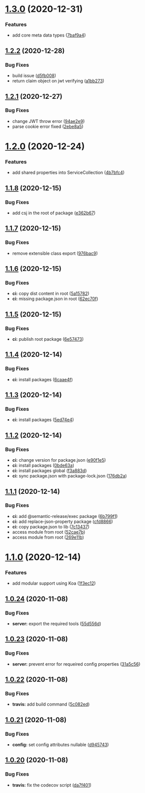 # [1.3.0](https://github.com/telarpress/telar-core-js/compare/v1.2.2...v1.3.0) (2020-12-31)


### Features

* add core meta data types ([7baf9a4](https://github.com/telarpress/telar-core-js/commit/7baf9a44f349343917df3b6226fae82554cc9b12))

## [1.2.2](https://github.com/telarpress/telar-core-js/compare/v1.2.1...v1.2.2) (2020-12-28)


### Bug Fixes

* build issue ([d5fb008](https://github.com/telarpress/telar-core-js/commit/d5fb00891c9c2ed333e2b30dcb3bb6f3c7e23c51))
* return claim object on jwt verifying ([a1bb273](https://github.com/telarpress/telar-core-js/commit/a1bb273ae88e3a662ba4fb584d9f2a964b5e95a9))

## [1.2.1](https://github.com/telarpress/telar-core-js/compare/v1.2.0...v1.2.1) (2020-12-27)


### Bug Fixes

* change JWT throw error ([94ae2e9](https://github.com/telarpress/telar-core-js/commit/94ae2e9fabe1089c7da70334502ae2ce60ed5a02))
* parse cookie error fixed ([2ebe8a5](https://github.com/telarpress/telar-core-js/commit/2ebe8a553b36c519643950fb138cf6a792539550))

# [1.2.0](https://github.com/telarpress/telar-core-js/compare/v1.1.8...v1.2.0) (2020-12-24)


### Features

* add shared properties into ServiceCollection ([4b7bfc4](https://github.com/telarpress/telar-core-js/commit/4b7bfc4814dbf0b8a218993b51a6c7d90a378229))

## [1.1.8](https://github.com/telarpress/telar-core-js/compare/v1.1.7...v1.1.8) (2020-12-15)


### Bug Fixes

* add csj in the root of package ([e362b67](https://github.com/telarpress/telar-core-js/commit/e362b670649b0c378a378cf2d9dd9e7edbe9a2fb))

## [1.1.7](https://github.com/telarpress/telar-core-js/compare/v1.1.6...v1.1.7) (2020-12-15)


### Bug Fixes

* remove extensible class export ([976bac9](https://github.com/telarpress/telar-core-js/commit/976bac980f962d74c0f55909c1051daa0eba2267))

## [1.1.6](https://github.com/telarpress/telar-core-js/compare/v1.1.5...v1.1.6) (2020-12-15)


### Bug Fixes

* **ci:** copy dist content in root ([5a15782](https://github.com/telarpress/telar-core-js/commit/5a15782d70c5f9ca0e5afa64f696b08f2b9228f2))
* **ci:** missing package.json in root ([62ec70f](https://github.com/telarpress/telar-core-js/commit/62ec70fb4ae984407b5e3d3a7b4898406bab0b30))

## [1.1.5](https://github.com/telarpress/telar-core-js/compare/v1.1.4...v1.1.5) (2020-12-15)


### Bug Fixes

* **ci:** publish root package ([6e57473](https://github.com/telarpress/telar-core-js/commit/6e5747315446391645c7b51f1927636f2e72f881))

## [1.1.4](https://github.com/telarpress/telar-core-js/compare/v1.1.3...v1.1.4) (2020-12-14)


### Bug Fixes

* **ci:** install packages ([6caae4f](https://github.com/telarpress/telar-core-js/commit/6caae4f9c37b28a68e26234b8bed80a7776d5055))

## [1.1.3](https://github.com/telarpress/telar-core-js/compare/v1.1.2...v1.1.3) (2020-12-14)


### Bug Fixes

* **ci:** install packages ([5ed74e4](https://github.com/telarpress/telar-core-js/commit/5ed74e453e08bbc1b5521cbbea893adcae77595b))

## [1.1.2](https://github.com/telarpress/telar-core-js/compare/v1.1.1...v1.1.2) (2020-12-14)


### Bug Fixes

* **ci:** change version for package.json ([e90f1e5](https://github.com/telarpress/telar-core-js/commit/e90f1e5bfe6c637f5fad638280cb25020f5230a8))
* **ci:** install packages ([0bde63a](https://github.com/telarpress/telar-core-js/commit/0bde63ac7109242fddd9a22b8dbb723c84874e59))
* **ci:** install packages global ([f3a883d](https://github.com/telarpress/telar-core-js/commit/f3a883ddab7d4277789cbe46b65fb07c43984ec2))
* **ci:** sync package.json with package-lock.json ([176db2a](https://github.com/telarpress/telar-core-js/commit/176db2a5e419e76a84fb6cd6ef25c288039b5da3))

## [1.1.1](https://github.com/telarpress/telar-core-js/compare/v1.1.0...v1.1.1) (2020-12-14)


### Bug Fixes

* **ci:** add @semantic-release/exec package ([6b799f1](https://github.com/telarpress/telar-core-js/commit/6b799f17bfd12ca8551d7130b6c469aa72cbabf5))
* **ci:** add replace-json-property  package ([cfd8866](https://github.com/telarpress/telar-core-js/commit/cfd8866e82ec48b5351fad6ba0300e1be0703e39))
* **ci:** copy package.json to lib ([7c13437](https://github.com/telarpress/telar-core-js/commit/7c134370e17607f2460887e24372438def3408c0))
* access module from root ([52cae7b](https://github.com/telarpress/telar-core-js/commit/52cae7bad3756023203ed3c91dfd7fd9a62d6b7a))
* access module from root ([269e11b](https://github.com/telarpress/telar-core-js/commit/269e11bb046f6441f35eec23ae4bfb29c4bbbd6e))

# [1.1.0](https://github.com/telarpress/telar-core-js/compare/v1.0.24...v1.1.0) (2020-12-14)


### Features

* add modular support using Koa ([1f3ec12](https://github.com/telarpress/telar-core-js/commit/1f3ec121e9c679aa186a649ee9b0a4933dc416a4))

## [1.0.24](https://github.com/telarpress/telar-core-js/compare/v1.0.23...v1.0.24) (2020-11-08)


### Bug Fixes

* **server:** export the required tools ([55d556d](https://github.com/telarpress/telar-core-js/commit/55d556ddaa358988fe0d867c399c5027e3438691))

## [1.0.23](https://github.com/telarpress/telar-core-js/compare/v1.0.22...v1.0.23) (2020-11-08)


### Bug Fixes

* **server:** prevent error for requeired config properties ([31a5c56](https://github.com/telarpress/telar-core-js/commit/31a5c56971d5f7fa5089d0ab351c834e1de67abd))

## [1.0.22](https://github.com/telarpress/telar-core-js/compare/v1.0.21...v1.0.22) (2020-11-08)


### Bug Fixes

* **travis:** add build command ([5c082ed](https://github.com/telarpress/telar-core-js/commit/5c082ed3dd0822c5a92f1c81bc6cb7f574a3f5a0))

## [1.0.21](https://github.com/telarpress/telar-core-js/compare/v1.0.20...v1.0.21) (2020-11-08)


### Bug Fixes

* **config:** set config attributes nullable ([d945743](https://github.com/telarpress/telar-core-js/commit/d9457433fbe818676f0ad0bbdf468af9900efce0))

## [1.0.20](https://github.com/telarpress/telar-core-js/compare/v1.0.19...v1.0.20) (2020-11-08)


### Bug Fixes

* **travis:** fix the codecov script ([da7f401](https://github.com/telarpress/telar-core-js/commit/da7f4017c73cd433e557ae4722a2329facf6a6a5))
